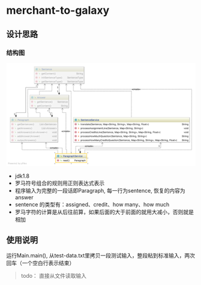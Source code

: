 merchant-to-galaxy
========================

## 设计思路
### 结构图
![1](merchant.png)
* jdk1.8
* 罗马符号组合的规则用正则表达式表示
* 程序输入为完整的一段话即Paragraph, 每一行为sentence, 恢复的内容为answer
* sentence 的类型有：assigned、credit、how many、how much
* 罗马字符的计算是从后往前算，如果后面的大于前面的就用大减小，否则就是相加

## 使用说明
运行Main.main(), 从test-data.txt里拷贝一段测试输入，整段粘到标准输入，两次回车（一个空白行表示结束）
> todo： 直接从文件读取输入